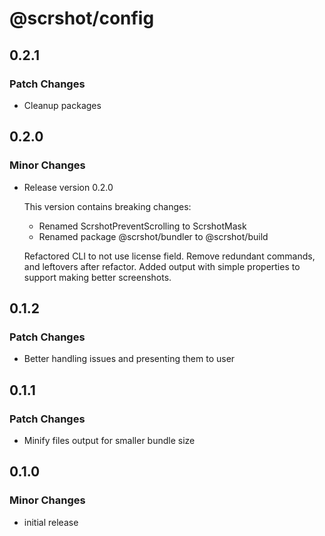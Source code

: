 # @scrshot/config

## 0.2.1

### Patch Changes

- Cleanup packages

## 0.2.0

### Minor Changes

- Release version 0.2.0

  This version contains breaking changes:

  - Renamed ScrshotPreventScrolling to ScrshotMask
  - Renamed package @scrshot/bundler to @scrshot/build

  Refactored CLI to not use license field. Remove redundant commands, and leftovers after refactor. Added output with simple properties to support making better screenshots.

## 0.1.2

### Patch Changes

- Better handling issues and presenting them to user

## 0.1.1

### Patch Changes

- Minify files output for smaller bundle size

## 0.1.0

### Minor Changes

- initial release
